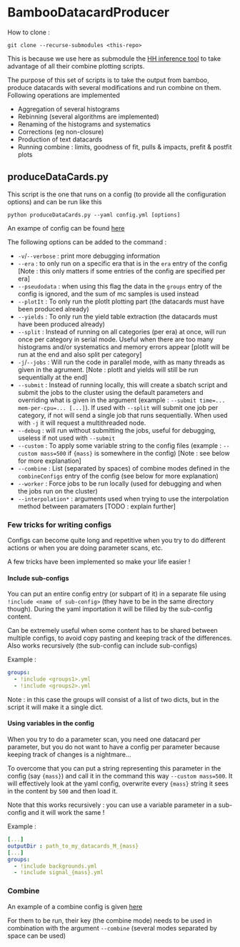 # BambooDatacardProducer

How to clone : 
```
git clone --recurse-submodules <this-repo>
```
This is because we use here as submodule the [HH inference tool](https://gitlab.cern.ch/hh/tools/inference/) to take advantage of all their combine plotting scripts.

The purpose of this set of scripts is to take the output from bamboo, produce datacards with several modifications and run combine on them.
Following operations are implemented
- Aggregation of several histograms
- Rebinning (several algorithms are implemented)
- Renaming of the histograms and systematics
- Corrections (eg non-closure)
- Production of text datacards
- Running combine : limits, goodness of fit, pulls & impacts, prefit & postfit plots

## produceDataCards.py ##

This script is the one that runs on a config (to provide all the configuration options) and can be run like this 
```
python produceDataCards.py --yaml config.yml [options]
```
An exampe of config can be found [here](config/datacard_example.yml)

The following options can be added to the command : 
- `-v`/`--verbose` : print more debugging information
- `--era` : to only run on a specific era that is in the `era` entry of the config 
   [Note : this only matters if some entries of the config are specified per era]
- `--pseudodata` : when using this flag the data in the `groups` entry of the config is ignored, and the sum of mc samples is used instead
- `--plotIt` : To only run the plotIt plotting part (the datacards must have been produced already)
- `--yields` : To only run the yield table extraction (the datacards must have been produced already)
- `--split` : Instead of running on all categories (per era) at once, will run once per category in serial mode. Useful when there are too many histograms and/or systematics and memory errors appear [plotIt will be run at the end and also split per category]
- `-j`/`--jobs` : Will run the code in parallel mode, with as many threads as given in the agrument. [Note : plotIt and yields will still be run sequentially at the end]
- `--submit` : Instead of running locally, this will create a sbatch script and submit the jobs to the cluster using the default parameters and overriding what is given in the argument (example : `--submit time=...  mem-per-cpu=... [...]`). If used with `--split` will submit one job per category, if not will send a single job that runs sequentially. When used with `-j` it will request a multithreaded node.
- `--debug` : will run without submitting the jobs, useful for debugging, useless if not used with `--submit`
- `--custom` : To apply some variable string to the config files (example : `--custom mass=500` if `{mass}` is somewhere in the config) [Note : see below for more explanation]
- `--combine` : List (separated by spaces) of combine modes defined in the `combineConfigs` entry of the config (see below for more explanation)
- `--worker` : Force jobs to be run locally (used for debugging and when the jobs run on the cluster)
- `--interpolation*` : arguments used when trying to use the interpolation method between paramaters [TODO : explain further]

### Few tricks for writing configs 

Configs can become quite long and repetitive when you try to do different actions or when you are doing parameter scans, etc.

A few tricks have been implemented so make your life easier !

#### Include sub-configs 
You can put an entire config entry (or subpart of it) in a separate file using `!include <name of sub-config>` (they have to be in the same directory though). During the yaml importation it will be filled by the sub-config content.

Can be extremely useful when some content has to be shared between multiple configs, to avoid copy pasting and keeping track of the differences. Also works recursively (the sub-config can include sub-configs)

Example : 
```yaml
groups:
  - !include <groups1>.yml
  - !include <groups2>.yml
```
Note : in this case the groups will consist of a list of two dicts, but in the script it will make it a single dict.

#### Using variables in the config
When you try to do a parameter scan, you need one datacard per parameter, but you do not want to have a config per parameter because keeping track of changes is a nightmare...

To overcome that you can put a string representing this parameter in the config (say `{mass}`) and call it in the command this way `--custom mass=500`. It will effectively look at the yaml config, overwrite every `{mass}` string it sees in the content by `500` and then load it.

Note that this works recursively : you can use a variable parameter in a sub-config and it will work the same !

Example : 
```yaml
[...] 
outputDir : path_to_my_datacards_M_{mass}
[...]
groups:
  - !include backgrounds.yml
  - !include signal_{mass}.yml
```


### Combine 

An example of a combine config is given [here](config/combine_example.yml)

For them to be run, their key (the combine mode) needs to be used in combination with the argument `--combine` (several modes separated by space can be used)
